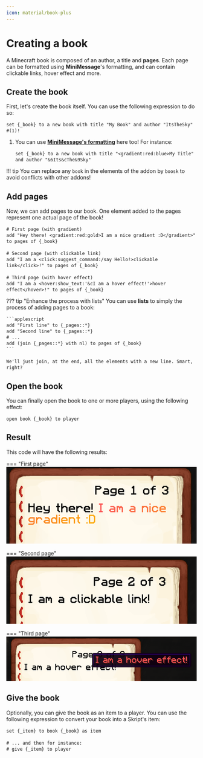```yaml
---
icon: material/book-plus
---
```


# Creating a book

A Minecraft book is composed of an author, a title and **pages**. Each page can be formatted using **MiniMessage**'s formatting, and can contain clickable links, hover effect and more.

## Create the book

First, let's create the book itself. You can use the following expression to do so:

```applescript
set {_book} to a new book with title "My Book" and author "ItsTheSky" #(1)!
```

1. You can use **[MiniMessage's formatting](https://docs.advntr.dev/minimessage/format.html)** here too! For instance:

    ```applescript
    set {_book} to a new book with title "<gradient:red:blue>My Title" and author "&6Its&cThe&9Sky"
    ```

!!! tip
    You can replace any `book` in the elements of the addon by `boosk` to avoid conflicts with other addons!

## Add pages

Now, we can add pages to our book. One element added to the pages represent one actual page of the book!

```applescript
# First page (with gradient)
add "Hey there! <gradient:red:gold>I am a nice gradient :D</gradient>" to pages of {_book}

# Second page (with clickable link)
add "I am a <click:suggest_command:/say Hello!>clickable link</click>!" to pages of {_book}

# Third page (with hover effect)
add "I am a <hover:show_text:'&cI am a hover effect!'>hover effect</hover>!" to pages of {_book}
```

??? tip "Enhance the process with lists"
    You can use **lists** to simply the process of adding pages to a book:

    ```applescript
    add "First line" to {_pages::*}
    add "Second line" to {_pages::*}
    # ...
    add (join {_pages::*} with nl) to pages of {_book}
    ```
    
    We'll just join, at the end, all the elements with a new line. Smart, right?

## Open the book

You can finally open the book to one or more players, using the following effect:
    
```applescript
open book {_book} to player
```

## Result

This code will have the following results:

=== "First page"
    ![First page](../images/boosk/first-page.png)

=== "Second page"
    ![Second page](../images/boosk/second-page.png)

=== "Third page"
    ![Third page](../images/boosk/third-page.png)

## Give the book

Optionally, you can give the book as an item to a player. You can use the following expression to convert your book into a Skript's item:

```applescript
set {_item} to book {_book} as item

# ... and then for instance:
# give {_item} to player 
```
